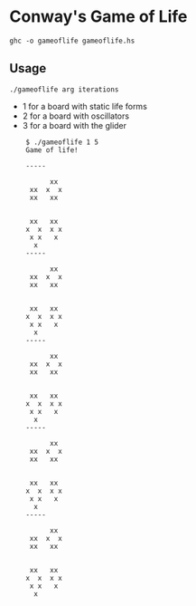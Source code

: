 # Conway's Game of Life

`ghc -o gameoflife gameoflife.hs`

## Usage
`./gameoflife arg iterations`

 - 1 for a board with static life forms
 - 2 for a board with oscillators
 - 3 for a board with the glider

``` 
    $ ./gameoflife 1 5
    Game of life!
    
    -----
    	  
          xx  
     xx  x  x 
     xx   xx  
    	  
    	  
     xx   xx  
    x  x  x x 
     x x   x  
      x       
    -----
    	  
          xx  
     xx  x  x 
     xx   xx  
    	  
    	  
     xx   xx  
    x  x  x x 
     x x   x  
      x       
    -----
    	  
          xx  
     xx  x  x 
     xx   xx  
    	  
    	  
     xx   xx  
    x  x  x x 
     x x   x  
      x       
    -----
    	  
          xx  
     xx  x  x 
     xx   xx  
    	  
    	  
     xx   xx  
    x  x  x x 
     x x   x  
      x       
    -----
    	  
          xx  
     xx  x  x 
     xx   xx  
    	  
    	  
     xx   xx  
    x  x  x x 
     x x   x  
      x              
```
